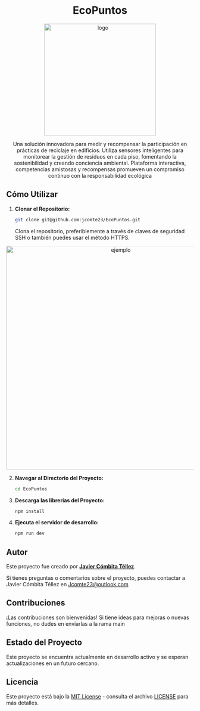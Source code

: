 <h1 align="center">EcoPuntos</h1>

<p align="center"><img src="https://th.bing.com/th/id/R.2a0cf0015675ccf428180c5ddcdccc77?rik=qXc2XECKo1nDLQ&riu=http%3a%2f%2fwww.atmatom.com%2fwp-content%2fuploads%2f2013%2f08%2frecycle.png&ehk=4rv1RAVwSe1%2f1JL5su88r4%2fCeJpt9O2EMK3nVY%2bV7tg%3d&risl=&pid=ImgRaw&r=0" width="300" alt="logo"></p>

<p align="center">Una solución innovadora para medir y recompensar la participación en prácticas de reciclaje en edificios. Utiliza sensores inteligentes para monitorear la gestión de residuos en cada piso, fomentando la sostenibilidad y creando conciencia ambiental. Plataforma interactiva, competencias amistosas y recompensas promueven un compromiso continuo con la responsabilidad ecológica</p>

## Cómo Utilizar

1. **Clonar el Repositorio:**
   ```bash
   git clone git@github.com:jcomte23/EcoPuntos.git
   ```
   Clona el repositorio, preferiblemente a través de claves de seguridad SSH o también puedes usar el método HTTPS.

<p align="center"><img src="https://happygitwithr.com/img/github-https-or-ssh-url-annotated.png" width="600" alt="ejemplo"></p>

2. **Navegar al Directorio del Proyecto:**

   ```bash
   cd EcoPuntos
   ```

3. **Descarga las librerias del Proyecto:**

   ```bash
   npm install
   ```

4. **Ejecuta el servidor de desarrollo:**
   ```bash
   npm run dev
   ```


## Autor

Este proyecto fue creado por **[Javier Cómbita Téllez](https://javiercombita.com/)**.

Si tienes preguntas o comentarios sobre el proyecto, puedes contactar a Javier Cómbita Téllez en <a href="mailto:jcomte23@outlook.com" target="_blank">Jcomte23@outlook.com</a>

## Contribuciones

¡Las contribuciones son bienvenidas! Si tiene ideas para mejoras o nuevas funciones, no dudes en enviarlas a la rama main

## Estado del Proyecto

Este proyecto se encuentra actualmente en desarrollo activo y se esperan actualizaciones en un futuro cercano.

## Licencia

Este proyecto está bajo la [MIT License](LICENSE) - consulta el archivo [LICENSE](LICENSE) para más detalles.
